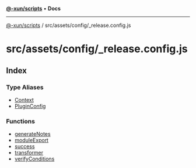 [**@-xun/scripts**](../../../../README.md) • **Docs**

***

[@-xun/scripts](../../../../README.md) / src/assets/config/\_release.config.js

# src/assets/config/\_release.config.js

## Index

### Type Aliases

- [Context](type-aliases/Context.md)
- [PluginConfig](type-aliases/PluginConfig.md)

### Functions

- [generateNotes](functions/generateNotes.md)
- [moduleExport](functions/moduleExport.md)
- [success](functions/success.md)
- [transformer](functions/transformer.md)
- [verifyConditions](functions/verifyConditions.md)
